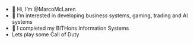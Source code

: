 - 👋 Hi, I’m @MarcoMcLaren
- 👀 I’m interested in developing business systems, gaming, trading and AI systems
- 🌱 I completed my BITHons Information Systems
- Lets play some Call of Duty

<!---
MarcoMcLaren/MarcoMcLaren is a ✨ special ✨ repository because its `README.md` (this file) appears on your GitHub profile.
You can click the Preview link to take a look at your changes.
--->
